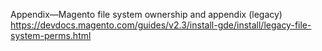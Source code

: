Appendix—Magento file system ownership and appendix (legacy)
	https://devdocs.magento.com/guides/v2.3/install-gde/install/legacy-file-system-perms.html